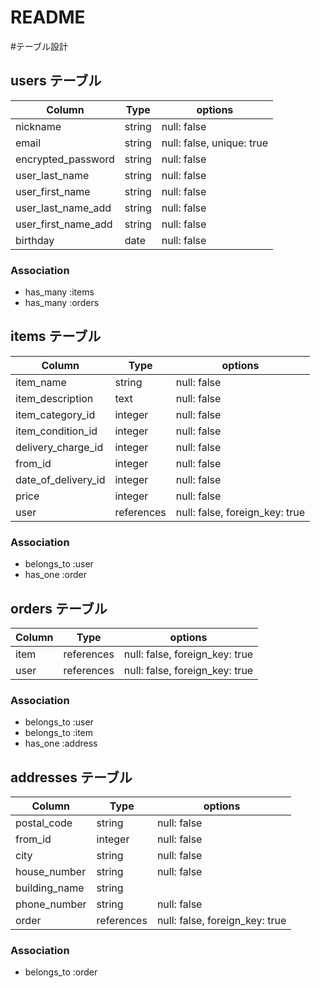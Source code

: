 # README

#テーブル設計

## users テーブル

| Column              | Type   | options                   |
|---------------------|--------|---------------------------|
| nickname            | string | null: false               |
| email               | string | null: false, unique: true |
| encrypted_password  | string | null: false               |
| user_last_name      | string | null: false               |
| user_first_name     | string | null: false               |
| user_last_name_add  | string | null: false               |
| user_first_name_add | string | null: false               |
| birthday            | date   | null: false               |


### Association

- has_many :items
- has_many :orders

## items テーブル

| Column              | Type       | options                        |
|---------------------|------------|--------------------------------|
| item_name           | string     | null: false                    |
| item_description    | text       | null: false                    |
| item_category_id    | integer    | null: false                    |
| item_condition_id   | integer    | null: false                    |
| delivery_charge_id  | integer    | null: false                    |
| from_id             | integer    | null: false                    |
| date_of_delivery_id | integer    | null: false                    |
| price               | integer    | null: false                    |
| user                | references | null: false, foreign_key: true |

### Association

- belongs_to :user
- has_one :order

## orders テーブル

| Column             | Type       | options                        |
|--------------------|------------|--------------------------------|
| item               | references | null: false, foreign_key: true |
| user               | references | null: false, foreign_key: true |

### Association

- belongs_to :user
- belongs_to :item
- has_one :address

## addresses テーブル

| Column             | Type       | options                        |
|--------------------|------------|--------------------------------|
| postal_code        | string     | null: false                    |
| from_id            | integer    | null: false                    |
| city               | string     | null: false                    |
| house_number       | string     | null: false                    |
| building_name      | string     |                                |
| phone_number       | string     | null: false                    |
| order              | references | null: false, foreign_key: true |

### Association

- belongs_to :order